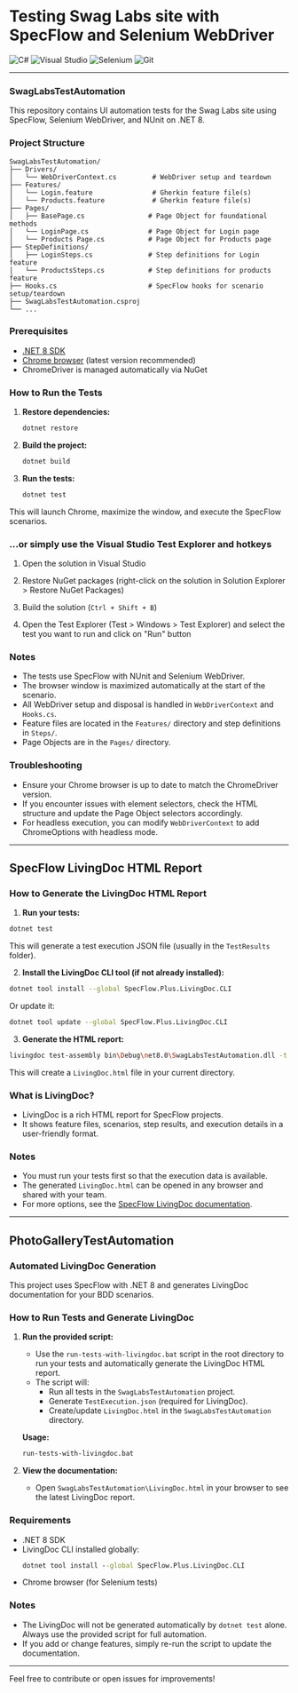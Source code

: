 ﻿# Testing Swag Labs site with SpecFlow and Selenium WebDriver

![C#](https://img.shields.io/badge/c%23-%23239120.svg?style=for-the-badge&logo=csharp&logoColor=white)  ![Visual Studio](https://img.shields.io/badge/Visual%20Studio-5C2D91.svg?style=for-the-badge&logo=visual-studio&logoColor=white)  ![Selenium](https://img.shields.io/badge/-selenium-%43B02A?style=for-the-badge&logo=selenium&logoColor=white)  ![Git](https://img.shields.io/badge/git-%23F05033.svg?style=for-the-badge&logo=git&logoColor=white)

---

### SwagLabsTestAutomation

This repository contains UI automation tests for the Swag Labs site using SpecFlow, Selenium WebDriver, and NUnit on .NET 8.

### Project Structure

```
SwagLabsTestAutomation/
├── Drivers/
│   └── WebDriverContext.cs         # WebDriver setup and teardown
├── Features/
│   └── Login.feature               # Gherkin feature file(s)
│   └── Products.feature            # Gherkin feature file(s)
├── Pages/
│   ├── BasePage.cs                # Page Object for foundational methods
│   └── LoginPage.cs               # Page Object for Login page
│   └── Products Page.cs           # Page Object for Products page
├── StepDefinitions/
│   ├── LoginSteps.cs              # Step definitions for Login feature
│   └── ProductsSteps.cs           # Step definitions for products feature
├── Hooks.cs                       # SpecFlow hooks for scenario setup/teardown
├── SwagLabsTestAutomation.csproj
└── ...
```

### Prerequisites
- [.NET 8 SDK](https://dotnet.microsoft.com/download/dotnet/8.0)
- [Chrome browser](https://www.google.com/chrome/) (latest version recommended)
- ChromeDriver is managed automatically via NuGet

### How to Run the Tests

1. **Restore dependencies:**
   ```sh
   dotnet restore
   ```

2. **Build the project:**
   ```sh
   dotnet build
   ```

3. **Run the tests:**
   ```sh
   dotnet test
   ```
This will launch Chrome, maximize the window, and execute the SpecFlow scenarios.


### ...or simply use the Visual Studio Test Explorer and hotkeys

1. Open the solution in Visual Studio

2. Restore NuGet packages (right-click on the solution in Solution Explorer > Restore NuGet Packages)

3. Build the solution (`Ctrl + Shift + B`)

4. Open the Test Explorer (Test > Windows > Test Explorer) and select the test you want to run and click on "Run" button


### Notes
- The tests use SpecFlow with NUnit and Selenium WebDriver.
- The browser window is maximized automatically at the start of the scenario.
- All WebDriver setup and disposal is handled in `WebDriverContext` and `Hooks.cs`.
- Feature files are located in the `Features/` directory and step definitions in `Steps/`.
- Page Objects are in the `Pages/` directory.


### Troubleshooting
- Ensure your Chrome browser is up to date to match the ChromeDriver version.
- If you encounter issues with element selectors, check the HTML structure and update the Page Object selectors accordingly.
- For headless execution, you can modify `WebDriverContext` to add ChromeOptions with headless mode.

---

## SpecFlow LivingDoc HTML Report

### How to Generate the LivingDoc HTML Report

1. **Run your tests:**
```sh
dotnet test
```

This will generate a test execution JSON file (usually in the `TestResults` folder).

2. **Install the LivingDoc CLI tool (if not already installed):**
```sh
dotnet tool install --global SpecFlow.Plus.LivingDoc.CLI
```

Or update it:

```sh
dotnet tool update --global SpecFlow.Plus.LivingDoc.CLI
```

3. **Generate the HTML report:**

```sh
livingdoc test-assembly bin\Debug\net8.0\SwagLabsTestAutomation.dll -t bin\Debug\net8.0\TestExecution.json -o LivingDoc.html
```

This will create a `LivingDoc.html` file in your current directory.


### What is LivingDoc?
- LivingDoc is a rich HTML report for SpecFlow projects.
- It shows feature files, scenarios, step results, and execution details in a user-friendly format.

### Notes
- You must run your tests first so that the execution data is available.
- The generated `LivingDoc.html` can be opened in any browser and shared with your team.
- For more options, see the [SpecFlow LivingDoc documentation](https://docs.specflow.org/projects/livingdoc/en/latest/).

---

## PhotoGalleryTestAutomation

### Automated LivingDoc Generation

This project uses SpecFlow with .NET 8 and generates LivingDoc documentation for your BDD scenarios.

### How to Run Tests and Generate LivingDoc

1. **Run the provided script:**
   - Use the `run-tests-with-livingdoc.bat` script in the root directory to run your tests and automatically generate the LivingDoc HTML report.
   - The script will:
     - Run all tests in the `SwagLabsTestAutomation` project.
     - Generate `TestExecution.json` (required for LivingDoc).
     - Create/update `LivingDoc.html` in the `SwagLabsTestAutomation` directory.

   **Usage:**
   ```cmd
   run-tests-with-livingdoc.bat
   ```

2. **View the documentation:**
   - Open `SwagLabsTestAutomation\LivingDoc.html` in your browser to see the latest LivingDoc report.

### Requirements
- .NET 8 SDK
- LivingDoc CLI installed globally:
  ```cmd
  dotnet tool install --global SpecFlow.Plus.LivingDoc.CLI
  ```
- Chrome browser (for Selenium tests)

### Notes
- The LivingDoc will not be generated automatically by `dotnet test` alone. Always use the provided script for full automation.
- If you add or change features, simply re-run the script to update the documentation.

---

Feel free to contribute or open issues for improvements!
